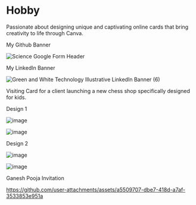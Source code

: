 # Hobby
Passionate about designing unique and captivating online cards that bring creativity to life through Canva.

My Github Banner

![Science Google Form Header](https://github.com/user-attachments/assets/71b37082-47cb-48a5-9ce4-71a975aed705)

My LinkedIn Banner

![Green and White Technology Illustrative LinkedIn Banner (6)](https://github.com/user-attachments/assets/18ff1495-74e9-412b-a235-e5c2ce4ce39c)

Visiting Card for a client launching a new chess shop specifically designed for kids.

Design 1

![image](https://github.com/user-attachments/assets/f1d8170f-3ad1-4e44-b6b1-05961955c679)

![image](https://github.com/user-attachments/assets/6ce5ace4-8284-4913-9028-80a1f9518cf0)



Design 2

![image](https://github.com/user-attachments/assets/6c456258-83b4-4bca-b8d3-dd460b0beb4d)

![image](https://github.com/user-attachments/assets/c5b5bbe2-8d46-4e9b-b508-f1be95a84192)



Ganesh Pooja Invitation

https://github.com/user-attachments/assets/a5509707-dbe7-418d-a7af-3533853e951a

